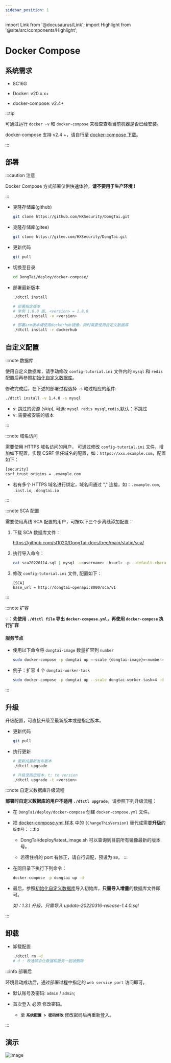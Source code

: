```yaml
---
sidebar_position: 1
---
```


import Link from '@docusaurus/Link';
import Highlight from '@site/src/components/Highlight';


# Docker Compose

## 系统需求

* 8C16G

* Docker: v20.x.x+

* docker-compose: v2.4+

:::tip

可通过运行 `docker -v` 和 `docker-compose` 来检查查看当前机器是否已经安装。

docker-compose 支持 v2.4 +，请自行至 [docker-compose 下载](https://github.com/docker/compose)。

:::


## 部署

:::caution 注意

Docker Compose 方式部署仅供快速体验，**请不要用于生产环境 !**

:::


* 克隆存储库(github)

	```bash
	git clone https://github.com/HXSecurity/DongTai.git
	```

* 克隆存储库(gitee)

	```bash
	git clone https://gitee.com/HXSecurity/DongTai.git
	```

* 更新代码

	```bash
	git pull
	```

* 切换至目录

	```bash	
 	cd DongTai/deploy/docker-compose/
	```

* 部署最新版本
	
	```bash	
	./dtctl install
	```
	```bash
	# 部署指定版本
	# 举例 1.8.0 版, <version> = 1.8.0
	./dtctl install -v <version>
	```
	```bash
	# 部署arm版本请使用dockerhub镜像，同时需要使用自定义数据库
	./dtctl install -r dockerhub
	```

## 自定义配置

:::note 数据库


使用自定义数据库，请手动修改 `config-tutorial.ini` 文件内的 `mysql` 和 `redis` 配置后再参照[初始化自定义数据库](initial-sql-config)。

修改完成后，在下述的部署过程选择 `-s` 略过相应的组件:

```bash
./dtctl install -v 1.4.0 -s mysql
```
* s: 跳过的资源 (skip), 可选: `mysql redis mysql`,`redis`,默认：不跳过
* v: 需要被安装的版本

:::

:::note 域名访问

需要使用 HTTPS 域名访问的用户， 可通过修改 `config-tutorial.ini` 文件，增加如下配置，实现 CSRF 信任域名的配置，如：`https://xxx.example.com`，配置如下：

```bash
[security]
csrf_trust_origins = .example.com
```

* 若有多个 HTTPS 域名进行绑定，域名间通过 "," 连接，如：`.example.com`, `.iast.io`, `.dongtai.io`

:::

:::note SCA 配置

需要使用离线 SCA 配置的用户，可按以下三个步离线添加配置：

1. 下载 SCA 数据库文件：

	https://github.com/st1020/DongTai-docs/tree/main/static/sca/

2. 执行导入命令：

	```bash
	cat sca20220114.sql | mysql -u<username> -h<url> -p --default-character-set=utf8mb4 dongtai_webapi
	```	

3. 修改 `config-tutorial.ini` 文件, 配置如下：

	```bash
	[SCA]
	base_url = http://dongtai-openapi:8000/sca/v1
	```

:::

:::note 扩容

💡：**先使用 `./dtctl file` 导出 `docker-compose.yml`，再使用 `docker-compose` 执行扩容**

#### 服务节点

  * 使用以下命令将 `dongtai-image` 数量扩容到 `number`
	  ```bash
	  sudo docker-compose -p dongtai up –-scale {dongtai-image}=<number> -d
	  ```

  * 例子：扩容 4 个 `dongtai-worker-task`
	  ```bash
	  sudo docker-compose -p dongtai up --scale dongtai-worker-task=4 -d
	  ```  
:::



## 升级

升级配置，可直接升级至最新版本或是指定版本。

* 更新代码

	```bash
	git pull
	```
* 执行更新

	```bash
	# 更新成最新发布版本
	./dtctl upgrade
	```
	```bash
	# 升级至指定版本，t: to version
	./dtctl upgrade -t <version>
	```

:::note 自定义数据库升级流程

**部署时自定义数据库的用户不适用 `./dtctl upgrade`**，请参照下列升级流程：

* 在 `DongTai/deploy/docker-compose` 创建 `docker-compose.yml` 文件。

* 把 [docker-compose.yml 样本](https://github.com/HXSecurity/DongTai/blob/main/deploy/docker-compose/docker-compose.yml.example) 中的 `{ChangeThisVersion}` 替代成需要**升级**的`版本号`：
	:::tip
	* DongTai/deploy/latest_image.sh 可以查询到目前所有镜像最新的版本号。
	
	* 若宿住机的 port 有修正，请自行调配，预设为 `80`。
	:::

* 在同目录下执行下列命令：

	```bash
	docker-compose -p dongtai up -d
	```

* 最后，参照[初始化自定义数据库](initial-sql-config)导入初始库，**只需导入增量**的数据库文件即可。

	*如：1.3.1 升级，只需导入 update-20220316-release-1.4.0.sql*

:::

## 卸载

* 卸载配置

	```bash
	./dtctl rm -d
	# d : 改选项会让数据和服务一起被删除
	```

:::info 部署后

环境启动成功后，通过部署过程中指定的 `web service port` 访问即可。

* 默认账号及密码: `admin` / `admin`;

* 首次登入 <Highlight color="#E3242B">必须</Highlight> 修改密码。

	* 至 **`系统配置 > 密码修改`** 修改密码后再重新登入。

:::

## 演示

![Image](/img/docs/getting-started/server/deploy.gif)